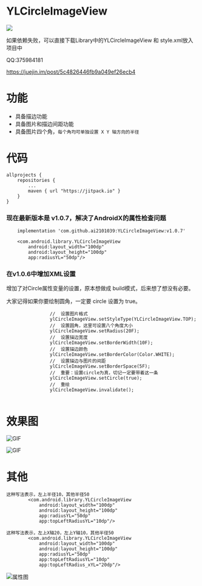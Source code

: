 # YLCircleImageView

[![](https://www.jitpack.io/v/ai2101039/YLCircleImageView.svg)](https://www.jitpack.io/#ai2101039/YLCircleImageView)

如果依赖失败，可以直接下载Library中的YLCircleImageView 和 style.xml放入项目中

QQ:375984181

https://juejin.im/post/5c4826446fb9a049ef26ecb4

# 功能

+ 具备描边功能
+ 具备图片和描边间距功能
+ 具备图片四个角，`每个角均可单独设置 X Y 轴方向的半径`

# 代码

```
allprojects {
    repositories {
        ...
        maven { url "https://jitpack.io" }
    }
}
```

### 现在最新版本是 v1.0.7，解决了AndroidX的属性检查问题
    
```
    implementation 'com.github.ai2101039:YLCircleImageView:v1.0.7'
```

```
    <com.android.library.YLCircleImageView
        android:layout_width="100dp"
        android:layout_height="100dp"
        app:radiusYL="50dp"/>
```

### 在v1.0.6中增加XML设置

增加了对Circle属性变量的设置，原本想做成 build模式，后来想了想没有必要。

大家记得如果你要绘制圆角，一定要 circle 设置为 true。 

```
                //  设置图片格式
                ylCircleImageView.setStyleType(YLCircleImageView.TOP);
                //  设置圆角，这里可设置八个角度大小
                ylCircleImageView.setRadius(20F);
                //  设置描边宽度
                ylCircleImageView.setBorderWidth(10F);
                //  设置描边颜色
                ylCircleImageView.setBorderColor(Color.WHITE);
                //  设置描边与图片的间距
                ylCircleImageView.setBorderSpace(5F);
                //  重要：设置circle为真，切记一定要带着这一条
                ylCircleImageView.setCircle(true);
                //  重绘
                ylCircleImageView.invalidate();
                
```



# 效果图

![GIF](https://github.com/ai2101039/YLCircleImageView/blob/master/screenshots/12.gif)

![GIF](https://github.com/ai2101039/YLCircleImageView/blob/master/screenshots/13.gif)

# 其他

```
这种写法表示，左上半径10，其他半径50
        <com.android.library.YLCircleImageView
            android:layout_width="100dp"
            android:layout_height="100dp"
            app:radiusYL="50dp"
            app:topLeftRadiusYL="10dp"/>
```
```
这种写法表示，左上X轴20，左上Y轴10，其他半径50
        <com.android.library.YLCircleImageView
            android:layout_width="100dp"
            android:layout_height="100dp"
            app:radiusYL="50dp"
            app:topLeftRadiusYL="10dp"
            app:topLeftRadius_xYL="20dp"/>
```

![属性图](https://github.com/ai2101039/YLCircleImageView/blob/master/screenshots/1.png)
